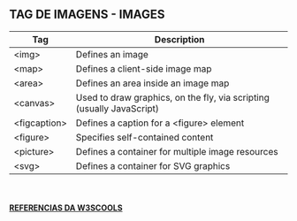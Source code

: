 TAG DE IMAGENS - IMAGES				
---				
Tag | Description
--- | ---		
|	&lt;img&gt;	|	Defines an image |
 |	&lt;map&gt;	|	Defines a client-side image map |
|	&lt;area&gt;	|	Defines an area inside an image map |
|	&lt;canvas&gt;	|	Used to draw graphics, on the fly, via scripting &lpar;usually JavaScript&rpar; |
|	&lt;figcaption&gt;	|	Defines a caption for a &lt;figure&gt; element |
|	&lt;figure&gt;	|	Specifies self-contained content |
|	&lt;picture&gt;	|	Defines a container for multiple image resources |
|	&lt;svg&gt;	|	Defines a container for SVG graphics |
<br>


<!-- #### [VEJA PELO CODEPEN]() -->

#### [REFERENCIAS DA W3SCOOLS](https://www.w3schools.com/tags/ref_byfunc.asp)